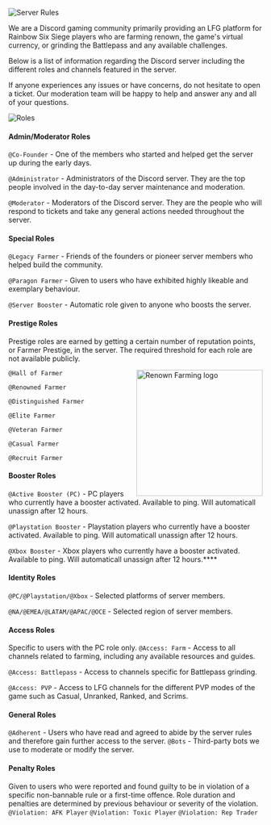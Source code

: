 ![Server Rules](https://raw.githubusercontent.com/WolfHQ/renownfarming/gh-pages/images/homeinfo.png)

We are a Discord gaming community primarily providing an LFG platform for Rainbow Six Siege players who are farming renown, the game's virtual currency, or grinding the Battlepass and any available challenges.

Below is a list of information regarding the Discord server including the different roles and channels featured in the server.

If anyone experiences any issues or have concerns, do not hesitate to open a ticket. Our moderation team will be happy to help and answer any and all of your questions.

![Roles](https://raw.githubusercontent.com/WolfHQ/renownfarming/gh-pages/images/inforoles.png)

#### Admin/Moderator Roles
`@Co-Founder` - One of the members who started and helped get the server up during the early days.

`@Administrator` - Administrators of the Discord server. They are the top people involved in the day-to-day server maintenance and moderation.

`@Moderator` - Moderators of the Discord server. They are the people who will respond to tickets and take any general actions needed throughout the server.


#### Special Roles
`@Legacy Farmer` - Friends of the founders or pioneer server members who helped build the community.

`@Paragon Farmer` - Given to users who have exhibited highly likeable and exemplary behaviour.

`@Server Booster` - Automatic role given to anyone who boosts the server.


#### Prestige Roles
Prestige roles are earned by getting a certain number of reputation points, or Farmer Prestige, in the server. The required threshold for each role are not available publicly.

<img src="https://raw.githubusercontent.com/WolfHQ/renownfarming/gh-pages/images/Prestige.png"
 alt="Renown Farming logo" title="RenownFarm" align="right" width="250" height="250" />

`@Hall of Farmer`

`@Renowned Farmer`

`@Distinguished Farmer`

`@Elite Farmer`

`@Veteran Farmer`

`@Casual Farmer`

`@Recruit Farmer`

#### Booster Roles
`@Active Booster (PC)` - PC players who currently have a booster activated. Available to ping. Will automaticall unassign after 12 hours.

`@Playstation Booster` - Playstation players who currently have a booster activated. Available to ping. Will automaticall unassign after 12 hours.

`@Xbox Booster` - Xbox players who currently have a booster activated. Available to ping. Will automaticall unassign after 12 hours.****

#### Identity Roles
`@PC/@Playstation/@Xbox` - Selected platforms of server members.

`@NA/@EMEA/@LATAM/@APAC/@OCE` - Selected region of server members.

#### Access Roles
Specific to users with the PC role only.
`@Access: Farm` - Access to all channels related to farming, including any available resources and guides.

`@Access: Battlepass` - Access to channels specific for Battlepass grinding.

`@Access: PVP` - Access to LFG channels for the different PVP modes of the game such as Casual, Unranked, Ranked, and Scrims.

#### General Roles
`@Adherent` - Users who have read and agreed to abide by the server rules and therefore gain further access to the server.
`@Bots` - Third-party bots we use to moderate or modify the server.

#### Penalty Roles
Given to users who were reported and found guilty to be in violation of a specific non-bannable rule or a first-time offence. Role duration and penalties are determined by previous behaviour or severity of the violation.
`@Violation: AFK Player`
`@Violation: Toxic Player`
`@Violation: Rep Trader`
